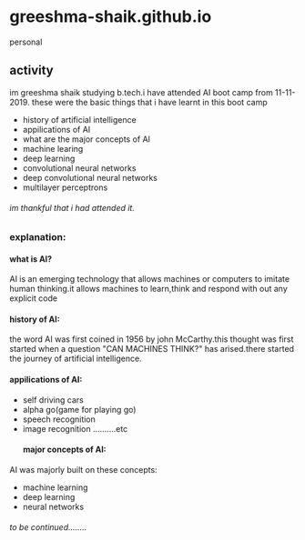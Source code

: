 # greeshma-shaik.github.io
personal
## activity
im greeshma shaik studying b.tech.i have attended AI boot camp from 11-11-2019.
these were the basic things that i have learnt in this boot camp
* history of artificial intelligence
* appilications of AI 
* what are the major concepts of AI
* machine learing
* deep learning
* convolutional neural networks
* deep convolutional neural networks
* multilayer perceptrons
###### im thankful that i had attended it.
   ### explanation:
   #### what is AI?
AI is an emerging technology that allows machines or computers to imitate human thinking.it allows machines to learn,think and respond with out any explicit code
   #### history of AI:
the word AI was first coined in 1956 by john McCarthy.this thought was first started when a question "CAN MACHINES THINK?" has arised.there started the journey of artificial intelligence.
   #### appilications of AI:
* self driving cars
* alpha go(game for playing go)
* speech recognition
* image recognition
..........etc
  #### major concepts of AI:
AI was majorly built on these concepts:
 * machine learning
 * deep learning
 * neural networks
###### to be continued........
